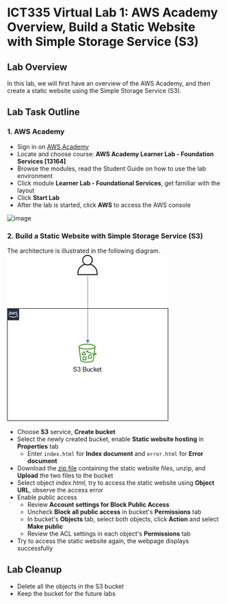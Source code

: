 # ICT335 Virtual Lab 1: AWS Academy Overview, Build a Static Website with Simple Storage Service (S3)

## Lab Overview
In this lab, we will first have an overview of the AWS Academy, and then create a static website using the Simple Storage Service (S3).

## Lab Task Outline
### 1. AWS Academy
- Sign in on [AWS Academy](https://www.awsacademy.com/LMS_Login)
- Locate and choose course: __AWS Academy Learner Lab - Foundation Services [13164]__
- Browse the modules, read the Student Guide on how to use the lab environment
- Click module __Learner Lab - Foundational Services__, get familiar with the layout
- Click __Start Lab__
- After the lab is started, click __AWS__ to access the AWS console

![image](https://user-images.githubusercontent.com/43491290/149454038-2dc880e8-d469-44c9-8800-abd8a34414e1.png)

### 2. Build a Static Website with Simple Storage Service (S3)
The architecture is illustrated in the following diagram.  
![](images/Lab1-Arch.png)
  - Choose __S3__ service, __Create bucket__
  - Select the newly created bucket, enable __Static website hosting__ in __Properties__ tab
    - Enter `index.html` for __Index document__ and `error.html` for __Error document__
  - Download the [zip file](http://tinyurl.com/s3static) containing the static website files, unzip, and __Upload__ the two files to the bucket
  - Select object *index.html*, try to access the static website using __Object URL__, observe the access error
  - Enable public access
    - Review __Account settings for Block Public Access__
    - Uncheck __Block all public access__ in bucket's __Permissions__ tab
    - In bucket's __Objects__ tab, select both objects, click __Action__ and select __Make public__
    - Review the ACL settings in each object's __Permissions__ tab
  - Try to access the static website again, the webpage displays successfully

## Lab Cleanup
- Delete all the objects in the S3 bucket
- Keep the bucket for the future labs
